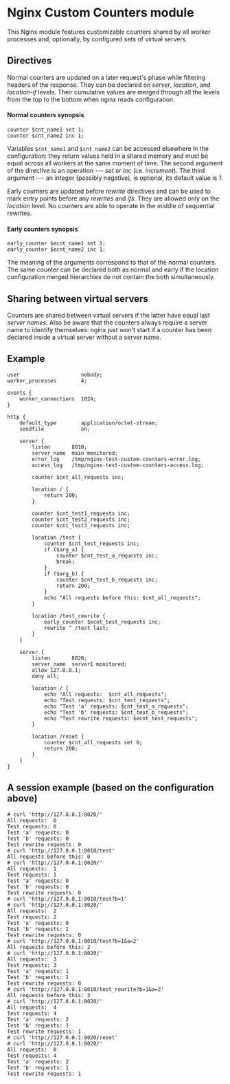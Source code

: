 Nginx Custom Counters module
============================

This Nginx module features customizable counters shared by all worker processes
and, optionally, by configured sets of virtual servers.

Directives
----------

Normal counters are updated on a later request's phase while filtering headers
of the response. They can be declared on *server*, *location*, and *location-if*
levels. Their cumulative values are merged through all the levels from the top
to the bottom when nginx reads configuration.

#### Normal counters synopsis

```nginx
counter $cnt_name1 set 1;
counter $cnt_name2 inc 1;
```

Variables ``$cnt_name1`` and ``$cnt_name2`` can be accessed elsewhere in the
configuration: they return values held in a shared memory and must be equal
across all workers at the same moment of time. The second argument of the
directive is an operation --- *set* or *inc* (i.e. *increment*). The third
argument --- an integer (possibly negative), is optional, its default value is
*1*.

Early counters are updated before *rewrite* directives and can be used to mark
entry points before any *rewrites* and *ifs*. They are allowed only on the
*location* level. No counters are able to operate in the middle of sequential
rewrites.

#### Early counters synopsis

```nginx
early_counter $ecnt_name1 set 1;
early_counter $ecnt_name2 inc 1;
```

The meaning of the arguments correspond to that of the normal counters. The same
counter can be declared both as normal and early if the location configuration
merged hierarchies do not contain the both simultaneously.

Sharing between virtual servers
-------------------------------

Counters are shared between virtual servers if the latter have equal last
*server names*. Also be aware that the counters always require a server name to
identify themselves: nginx just won't start if a counter has been declared
inside a virtual server without a server name.

Example
-------

```nginx
user                    nobody;
worker_processes        4;

events {
    worker_connections  1024;
}

http {
    default_type        application/octet-stream;
    sendfile            on;

    server {
        listen       8010;
        server_name  main monitored;
        error_log    /tmp/nginx-test-custom-counters-error.log;
        access_log   /tmp/nginx-test-custom-counters-access.log;

        counter $cnt_all_requests inc;

        location / {
            return 200;
        }

        counter $cnt_test1_requests inc;
        counter $cnt_test2_requests inc;
        counter $cnt_test3_requests inc;

        location /test {
            counter $cnt_test_requests inc;
            if ($arg_a) {
                counter $cnt_test_a_requests inc;
                break;
            }
            if ($arg_b) {
                counter $cnt_test_b_requests inc;
                return 200;
            }
            echo "All requests before this: $cnt_all_requests";
        }

        location /test_rewrite {
            early_counter $ecnt_test_requests inc;
            rewrite ^ /test last;
        }
    }

    server {
        listen       8020;
        server_name  server1 monitored;
        allow 127.0.0.1;
        deny all;

        location / {
            echo "All requests:  $cnt_all_requests";
            echo "Test requests: $cnt_test_requests";
            echo "Test 'a' requests: $cnt_test_a_requests";
            echo "Test 'b' requests: $cnt_test_b_requests";
            echo "Test rewrite requests: $ecnt_test_requests";
        }

        location /reset {
            counter $cnt_all_requests set 0;
            return 200;
        }
    }
}
```

A session example (based on the configuration above)
----------------------------------------------------

```ShellSession
# curl 'http://127.0.0.1:8020/'
All requests:  0
Test requests: 0
Test 'a' requests: 0
Test 'b' requests: 0
Test rewrite requests: 0
# curl 'http://127.0.0.1:8010/test'
All requests before this: 0
# curl 'http://127.0.0.1:8020/'
All requests:  1
Test requests: 1
Test 'a' requests: 0
Test 'b' requests: 0
Test rewrite requests: 0
# curl 'http://127.0.0.1:8010/test?b=1'
# curl 'http://127.0.0.1:8020/'
All requests:  2
Test requests: 2
Test 'a' requests: 0
Test 'b' requests: 1
Test rewrite requests: 0
# curl 'http://127.0.0.1:8010/test?b=1&a=2'
All requests before this: 2
# curl 'http://127.0.0.1:8020/'
All requests:  3
Test requests: 3
Test 'a' requests: 1
Test 'b' requests: 1
Test rewrite requests: 0
# curl 'http://127.0.0.1:8010/test_rewrite?b=1&a=2'
All requests before this: 3
# curl 'http://127.0.0.1:8020/'
All requests:  4
Test requests: 4
Test 'a' requests: 2
Test 'b' requests: 1
Test rewrite requests: 1
# curl 'http://127.0.0.1:8020/reset'
# curl 'http://127.0.0.1:8020/'
All requests:  0
Test requests: 4
Test 'a' requests: 2
Test 'b' requests: 1
Test rewrite requests: 1
```

